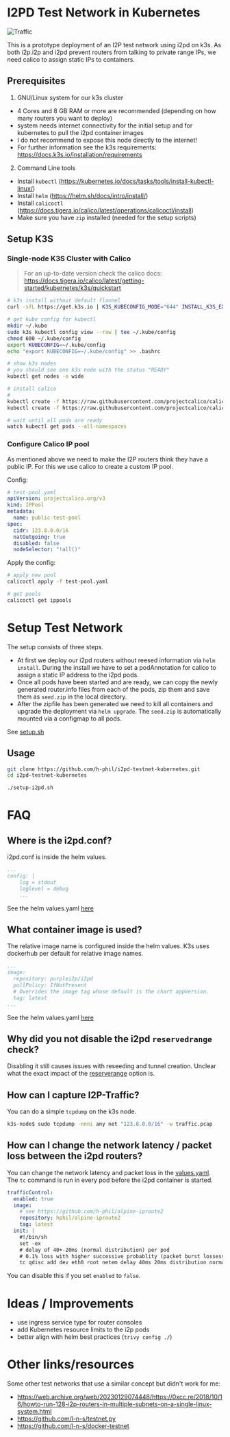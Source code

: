 # I2PD Test Network in Kubernetes

![Traffic](./img/traffic.png)

This is a prototype deployment of an I2P test network using i2pd on k3s. As both i2p.i2p and i2pd prevent routers from talking to private range IPs, we need calico to assign static IPs to containers.

## Prerequisites

1. GNU/Linux system for our k3s cluster 
  - 4 Cores and 8 GB RAM or more are recommended (depending on how many routers you want to deploy)
  - system needs internet connectivity for the initial setup and for kubernetes to pull the i2pd container images
  - I do not recommend to expose this node directly to the internet!
  - For further information see the k3s requirements: https://docs.k3s.io/installation/requirements

2. Command Line tools
  - Install `kubectl` (https://kubernetes.io/docs/tasks/tools/install-kubectl-linux/)
  - Install `helm` (https://helm.sh/docs/intro/install/)
  - Install `calicoctl` (https://docs.tigera.io/calico/latest/operations/calicoctl/install)
  - Make sure you have `zip` installed (needed for the setup scripts)

## Setup K3S

### Single-node K3S Cluster with Calico
> For an up-to-date version check the calico docs: https://docs.tigera.io/calico/latest/getting-started/kubernetes/k3s/quickstart

```bash
# k3s install without default flannel
curl -sfL https://get.k3s.io | K3S_KUBECONFIG_MODE="644" INSTALL_K3S_EXEC="--flannel-backend=none --cluster-cidr=10.4.0.0/16 --disable-network-policy --disable=traefik" sh -

# get kube config for kubectl
mkdir ~/.kube
sudo k3s kubectl config view --raw | tee ~/.kube/config
chmod 600 ~/.kube/config
export KUBECONFIG=~/.kube/config
echo "export KUBECONFIG=~/.kube/config" >> .bashrc

# show k3s nodes
# you should see one k3s node with the status "READY"
kubectl get nodes -o wide 

# install calico
#
kubectl create -f https://raw.githubusercontent.com/projectcalico/calico/v3.27.0/manifests/tigera-operator.yaml
kubectl create -f https://raw.githubusercontent.com/projectcalico/calico/v3.27.0/manifests/custom-resources.yaml

# wait until all pods are ready
watch kubectl get pods --all-namespaces
```

### Configure Calico IP pool

As mentioned above we need to make the I2P routers think they have a public IP.
For this we use calico to create a custom IP pool.

Config:

```yaml
# test-pool.yaml
apiVersion: projectcalico.org/v3
kind: IPPool
metadata:
  name: public-test-pool
spec:
  cidr: 123.8.0.0/16
  natOutgoing: true
  disabled: false
  nodeSelector: "!all()"
```

Apply the config:

```bash
# apply new pool
calicoctl apply -f test-pool.yaml

# get pools
calicoctl get ippools
```

# Setup Test Network

The setup consists of three steps. 
- At first we deploy our i2pd routers without reesed information via `helm install`. During the install we have to set a podAnnotation for calico to assign a static IP address to the i2pd pods.
- Once all pods have been started and are ready, we can copy the newly generated router.info files from each of the pods, zip them and save them as `seed.zip` in the local directory.
- After the zipfile has been generated we need to kill all containers and upgrade the deployment via `helm upgrade`.
The `seed.zip` is automatically mounted via a configmap to all pods.

See [setup.sh](/helm/i2pd-chart/setup.sh)

## Usage 

```bash
git clone https://github.com/h-phil/i2pd-testnet-kubernetes.git
cd i2pd-testnet-kubernetes

./setup-i2pd.sh
```

# FAQ

## Where is the i2pd.conf?

i2pd.conf is inside the helm values.

```yaml
...
config: |
    log = stdout
    loglevel = debug
    ...
```

See the helm values.yaml [here](./helm/i2pd-chart/values.yaml)

## What container image is used? 

The relative image name is configured inside the helm values.
K3s uses dockerhub per default for relative image names.

```yaml
...
image:
  repository: purplei2p/i2pd
  pullPolicy: IfNotPresent
  # Overrides the image tag whose default is the chart appVersion.
  tag: latest
...
```

See the helm values.yaml [here](./helm/i2pd-chart/values.yaml)


## Why did you not disable the i2pd `reservedrange` check?

Disabling it still causes issues with reseeding and tunnel creation.
Unclear what the exact impact of the [reserverange](https://github.com/PurpleI2P/i2pd/blob/fb420bb563a3ebf8803faaa390ba6b2bb840d872/daemon/Daemon.cpp#L301C49-L301C62) option is.

## How can I capture I2P-Traffic?

You can do a simple `tcpdump` on the k3s node.

```bash
k3s-node$ sudo tcpdump -nnni any net "123.8.0.0/16" -w traffic.pcap
```

## How can I change the network latency / packet loss between the i2pd routers?

You can change the network latency and packet loss in the [values.yaml](./helm/i2pd-chart/values.yaml).
The `tc` command is run in every pod before the i2pd container is started.

```yaml
trafficControl:
  enabled: true
  image:
    # see https://github.com/h-phil/alpine-iproute2
    repository: hphil/alpine-iproute2
    tag: latest
  init: |
    #!/bin/sh
    set -ex
    # delay of 40+-20ms (normal distribution) per pod
    # 0.1% loss with higher successive probablity (packet burst lossess)
    tc qdisc add dev eth0 root netem delay 40ms 20ms distribution normal loss 0.1% 25%
```

You can disable this if you set `enabled` to `false`.

# Ideas / Improvements

- use ingress service type for router consoles
- add Kubernetes resource limits to the i2p pods
- better align with helm best practices (`trivy config ./`)

# Other links/resources

Some other test networks that use a similar concept but didn't work for me:

- https://web.archive.org/web/20230129074448/https://0xcc.re/2018/10/16/howto-run-128-i2p-routers-in-multiple-subnets-on-a-single-linux-system.html
- https://github.com/l-n-s/testnet.py
- https://github.com/l-n-s/docker-testnet

